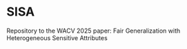 # SISA
Repository to the WACV 2025 paper: Fair Generalization with Heterogeneous Sensitive Attributes
